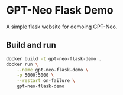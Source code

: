 # GPT-Neo Flask Demo

A simple flask website for demoing GPT-Neo.

## Build and run

```bash
docker build -t gpt-neo-flask-demo .
docker run \
    --name gpt-neo-flask-demo \
    -p 5000:5000 \
    --restart on-failure \
    gpt-neo-flask-demo
```